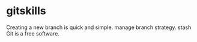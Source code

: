 # gitskills
Creating a new branch is quick and simple.
manage branch strategy.
stash
Git is a free software.

